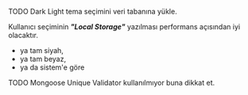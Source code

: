 TODO Dark Light tema seçimini veri tabanına yükle.

Kullanıcı seçiminin **_"Local Storage"_** yazılması performans açısından iyi olacaktır.

- ya tam siyah,
- ya tam beyaz,
- ya da sistem'e göre

TODO Mongoose Unique Validator kullanılmıyor buna dikkat et.

